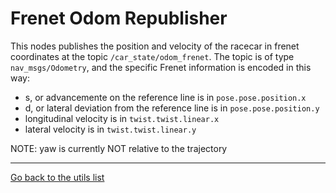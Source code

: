 # Frenet Odom Republisher

This nodes publishes the position and velocity of the racecar in frenet coordinates at the topic `/car_state/odom_frenet`.
The topic is of type `nav_msgs/Odometry`, and the specific Frenet information is encoded in this way:
  - s, or advancemente on the reference line is in `pose.pose.position.x`
  - d, or lateral deviation from the reference line is in `pose.pose.position.y`
  - longitudinal velocity is in `twist.twist.linear.x`
  - lateral velocity is in `twist.twist.linear.y`

NOTE: yaw is currently NOT relative to the trajectory

---
[Go back to the utils list](../../README.md)